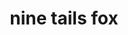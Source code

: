 ---
pid: LLP484
title: nine tails fox
location_transcription: Hunting park
zipcode: '19120'
outside_phl: 
neighborhood: Logan,Olney
age: '19'
age_range: 13-19
instagram: 
image_file_name: LLP_484.jpg
proposal_transcription: its a fox with nine tails
topic: Animals,Culture,Pop Culture
topic_summary: 0, 0, 0
type: Conceptual
keywords_other: fox, nine-tails, pokemon, ninetails, naruto, kitsune, kumiho
credit: Jose R.
image_labels: 
twitter: 
facebook: 
permalink: "/monuments/llp484/"
layout: item-page
---